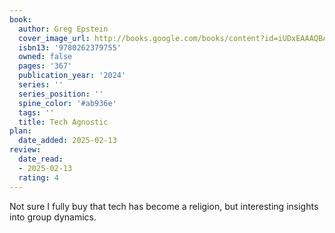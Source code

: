 ```yaml
---
book:
  author: Greg Epstein
  cover_image_url: http://books.google.com/books/content?id=iUDxEAAAQBAJ&printsec=frontcover&img=1&zoom=1&edge=curl&source=gbs_api
  isbn13: '9780262379755'
  owned: false
  pages: '367'
  publication_year: '2024'
  series: ''
  series_position: ''
  spine_color: '#ab936e'
  tags: ''
  title: Tech Agnostic
plan:
  date_added: 2025-02-13
review:
  date_read:
  - 2025-02-13
  rating: 4
---
```

Not sure I fully buy that tech has become a religion, but interesting insights into group dynamics.
